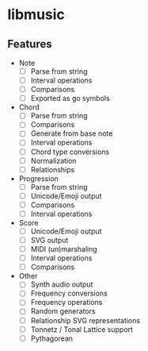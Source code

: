 # libmusic

## Features

* Note
  * [ ] Parse from string
  * [ ] Interval operations
  * [ ] Comparisons
  * [ ] Exported as go symbols
* Chord
  * [ ] Parse from string
  * [ ] Comparisons
  * [ ] Generate from base note
  * [ ] Interval operations
  * [ ] Chord type conversions
  * [ ] Normalization
  * [ ] Relationships
* Progression
  * [ ] Parse from string
  * [ ] Unicode/Emoji output
  * [ ] Comparisons
  * [ ] Interval operations
* Score
  * [ ] Unicode/Emoji output
  * [ ] SVG output
  * [ ] MIDI (un)marshaling
  * [ ] Interval operations
  * [ ] Comparisons
* Other
  * [ ] Synth audio output
  * [ ] Frequency conversions
  * [ ] Frequency operations
  * [ ] Random generators
  * [ ] Relationship SVG representations
  * [ ] Tonnetz / Tonal Lattice support
  * [ ] Pythagorean
